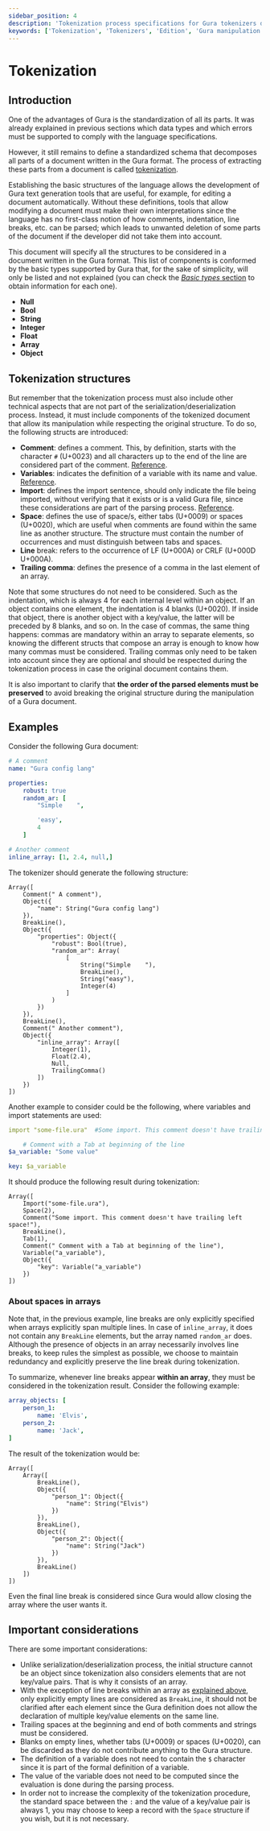 ```yaml
---
sidebar_position: 4
description: 'Tokenization process specifications for Gura tokenizers development'
keywords: ['Tokenization', 'Tokenizers', 'Edition', 'Gura manipulation']
---
```


# Tokenization


## Introduction

One of the advantages of Gura is the standardization of all its parts. It was already explained in previous sections which data types and which errors must be supported to comply with the language specifications.

However, it still remains to define a standardized schema that decomposes all parts of a document written in the Gura format. The process of extracting these parts from a document is called [tokenization][tokenization-wiki].

Establishing the basic structures of the language allows the development of Gura text generation tools that are useful, for example, for editing a document automatically. Without these definitions, tools that allow modifying a document must make their own interpretations since the language has no first-class notion of how comments, indentation, line breaks, etc. can be parsed; which leads to unwanted deletion of some parts of the document if the developer did not take them into account.

This document will specify all the structures to be considered in a document written in the Gura format. This list of components is conformed by the basic types supported by Gura that, for the sake of simplicity, will only be listed and not explained (you can check the [*Basic types* section][parsing-section] to obtain information for each one).

- **Null**
- **Bool**
- **String**
- **Integer**
- **Float**
- **Array**
- **Object**


## Tokenization structures

But remember that the tokenization process must also include other technical aspects that are not part of the serialization/deserialization process. Instead, it must include components of the tokenized document that allow its manipulation while respecting the original structure. To do so, the following structs are introduced:

- **Comment**: defines a comment. This, by definition, starts with the character `#` (U+0023) and all characters up to the end of the line are considered part of the comment. [Reference][comment-reference].
- **Variables**: indicates the definition of a variable with its name and value. [Reference][variables-reference].
- **Import**: defines the import sentence, should only indicate the file being imported, without verifying that it exists or is a valid Gura file, since these considerations are part of the parsing process. [Reference][imports-reference].
- **Space**: defines the use of space/s, either tabs (U+0009) or spaces (U+0020), which are useful when comments are found within the same line as another structure. The structure must contain the number of occurrences and must distinguish between tabs and spaces.
- **Line** break: refers to the occurrence of LF (U+000A) or CRLF (U+000D U+000A).
- **Trailing comma**: defines the presence of a comma in the last element of an array.

Note that some structures do not need to be considered. Such as the indentation, which is always 4 for each internal level within an object. If an object contains one element, the indentation is 4 blanks (U+0020). If inside that object, there is another object with a key/value, the latter will be preceded by 8 blanks, and so on. In the case of commas, the same thing happens: commas are mandatory within an array to separate elements, so knowing the different structs that compose an array is enough to know how many commas must be considered. Trailing commas only need to be taken into account since they are optional and should be respected during the tokenization process in case the original document contains them.

It is also important to clarify that **the order of the parsed elements must be preserved** to avoid breaking the original structure during the manipulation of a Gura document.


## Examples

Consider the following Gura document:

```yaml
# A comment
name: "Gura config lang"

properties:
    robust: true
    random_ar: [
        "Simple    ",

        'easy',
        4
    ]

# Another comment
inline_array: [1, 2.4, null,]
```

The tokenizer should generate the following structure:

```
Array([
    Comment(" A comment"),
    Object({
        "name": String("Gura config lang")
    }),
    BreakLine(),
    Object({
        "properties": Object({
            "robust": Bool(true),
            "random_ar": Array(
                [
                    String("Simple    "),
                    BreakLine(),
                    String("easy"),
                    Integer(4)
                ]
            )
        })
    }),
    BreakLine(),
    Comment(" Another comment"),
    Object({
        "inline_array": Array([
            Integer(1),
            Float(2.4),
            Null,
            TrailingComma()
        ])
    })
])
```

Another example to consider could be the following, where variables and import statements are used:

```yaml
import "some-file.ura"  #Some import. This comment doesn't have trailing left space!

	# Comment with a Tab at beginning of the line
$a_variable: "Some value"

key: $a_variable
```

It should produce the following result during tokenization:

```
Array([
	Import("some-file.ura"),
	Space(2),
	Comment("Some import. This comment doesn't have trailing left space!"),
	BreakLine(),
	Tab(1),
	Comment(" Comment with a Tab at beginning of the line"),
	Variable("a_variable"),
	Object({
		"key": Variable("a_variable")
	})
])
```


### About spaces in arrays

Note that, in the previous example, line breaks are only explicitly specified when arrays explicitly span multiple lines. In case of `inline_array`, it does not contain any `BreakLine` elements, but the array named `random_ar` does. Although the presence of objects in an array necessarily involves line breaks, to keep rules the simplest as possible, we choose to maintain redundancy and explicitly preserve the line break during tokenization.

To summarize, whenever line breaks appear **within an array**, they must be considered in the tokenization result. Consider the following example:

```yaml
array_objects: [
    person_1:
        name: 'Elvis',
    person_2:
        name: 'Jack',
]
```

The result of the tokenization would be:

```
Array([
    Array([
        BreakLine(),
        Object({
            "person_1": Object({
                "name": String("Elvis")
            })
        }),
        BreakLine(),
        Object({
            "person_2": Object({
                "name": String("Jack")
            })
        }),
        BreakLine()
    ])
])
```

Even the final line break is considered since Gura would allow closing the array where the user wants it.


## Important considerations

There are some important considerations:
- Unlike serialization/deserialization process, the initial structure cannot be an object since tokenization also considers elements that are not key/value pairs. That is why it consists of an array.
- With the exception of line breaks within an array as [explained above](#about-spaces-in-arrays), only explicitly empty lines are considered as `BreakLine`, it should not be clarified after each element since the Gura definition does not allow the declaration of multiple key/value elements on the same line.
- Trailing spaces at the beginning and end of both comments and strings must be considered.
- Blanks on empty lines, whether tabs (U+0009) or spaces (U+0020), can be discarded as they do not contribute anything to the Gura structure.
- The definition of a variable does not need to contain the `$` character since it is part of the formal definition of a variable.
- The value of the variable does not need to be computed since the evaluation is done during the parsing process.
- In order not to increase the complexity of the tokenization procedure, the standard space between the `:` and the value of a key/value pair is always 1, you may choose to keep a record with the `Space` structure if you wish, but it is not necessary.


[parsing-section]: /docs/next/Developers/parsing#basic-types
[comment-reference]: /docs/spec#comment
[variables-reference]: /docs/spec#variables
[imports-reference]: /docs/spec#imports
[tokenization-wiki]: https://en.wikipedia.org/wiki/Lexical_analysis
